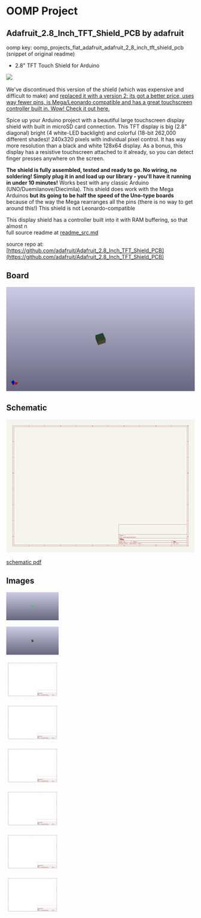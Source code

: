 # OOMP Project  
## Adafruit_2.8_Inch_TFT_Shield_PCB  by adafruit  
  
oomp key: oomp_projects_flat_adafruit_adafruit_2_8_inch_tft_shield_pcb  
(snippet of original readme)  
  
- 2.8" TFT Touch Shield for Arduino   
  
<a href="http://www.adafruit.com/products/376"><img src="assets/board.jpg?raw=true" width="500px"></a>  
  
We've discontinued this version of the shield (which was expensive and difficult to make) and [replaced it with a version 2: its got a better price, uses way fewer pins, is Mega/Leonardo compatible and has a great touchscreen controller built in. Wow! Check it out here.](http://www.adafruit.com/products/1651)  
  
Spice up your Arduino project with a beautiful large touchscreen display shield with built in microSD card connection. This TFT display is big (2.8" diagonal) bright (4 white-LED backlight) and colorful (18-bit 262,000 different shades)! 240x320 pixels with individual pixel control. It has way more resolution than a black and white 128x64 display. As a bonus, this display has a resistive touchscreen attached to it already, so you can detect finger presses anywhere on the screen.  
  
__The shield is fully assembled, tested and ready to go. No wiring, no soldering! Simply plug it in and load up our library - you'll have it running in under 10 minutes!__ Works best with any classic Arduino (UNO/Duemilanove/Diecimila). This shield does work with the Mega Arduinos __but its going to be half the speed of the Uno-type boards__ because of the way the Mega rearranges all the pins (there is no way to get around this!) This shield is not Leonardo-compatible  
  
This display shield has a controller built into it with RAM buffering, so that almost n  
  full source readme at [readme_src.md](readme_src.md)  
  
source repo at: [https://github.com/adafruit/Adafruit_2.8_Inch_TFT_Shield_PCB](https://github.com/adafruit/Adafruit_2.8_Inch_TFT_Shield_PCB)  
## Board  
  
[![working_3d.png](working_3d_600.png)](working_3d.png)  
## Schematic  
  
[![working_schematic.png](working_schematic_600.png)](working_schematic.png)  
  
[schematic pdf](working_schematic.pdf)  
## Images  
  
[![working_3D_bottom.png](working_3D_bottom_140.png)](working_3D_bottom.png)  
  
[![working_3D_top.png](working_3D_top_140.png)](working_3D_top.png)  
  
[![working_assembly_page_01.png](working_assembly_page_01_140.png)](working_assembly_page_01.png)  
  
[![working_assembly_page_02.png](working_assembly_page_02_140.png)](working_assembly_page_02.png)  
  
[![working_assembly_page_03.png](working_assembly_page_03_140.png)](working_assembly_page_03.png)  
  
[![working_assembly_page_04.png](working_assembly_page_04_140.png)](working_assembly_page_04.png)  
  
[![working_assembly_page_05.png](working_assembly_page_05_140.png)](working_assembly_page_05.png)  
  
[![working_assembly_page_06.png](working_assembly_page_06_140.png)](working_assembly_page_06.png)  
